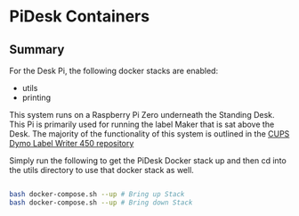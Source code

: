 # PiDesk Containers

## Summary

For the Desk Pi, the following docker stacks are enabled:

- utils
- printing

This system runs on a Raspberry Pi Zero underneath the Standing Desk. This Pi is primarily used for running the label Maker that is sat above the Desk. The majority of the functionality of this system is outlined in the [CUPS Dymo Label Writer 450 repository](https://github.com/ScottGibb/Cups_Dymo-450)

Simply run the following to get the PiDesk Docker stack up and then cd into the utils directory to use that docker stack as well.

```bash

bash docker-compose.sh --up # Bring up Stack
bash docker-compose.sh --up # Bring down Stack

```
